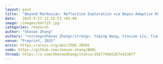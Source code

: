 ```yaml
---
layout: post
title:  "Beyond Markovian: Reflective Exploration via Bayes-Adaptive RL for LLM Reasoning"
date:   2025-5-27 12:15:53 +02:00
image: /images/barl25.jpg
categories: research
author: "Shenao Zhang"
authors: "<strong>Shenao Zhang</strong>, Yaqing Wang, Yinxiao Liu, Tianqi Liu, Peter Grabowski, Eugene Ie, Zhaoran Wang<sup>†</sup>, Yunxuan Li<sup>†</sup>"
venue: "Preprint, 2025"
arxiv: https://arxiv.org/abs/2505.20561
code: https://github.com/shenao-zhang/BARL
thread: https://x.com/ShenaoZhang/status/1927746652674163077
---
```

